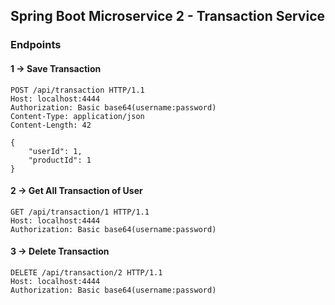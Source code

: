 ## Spring Boot Microservice 2 - Transaction Service

### Endpoints

#### 1 -> Save Transaction

````
POST /api/transaction HTTP/1.1
Host: localhost:4444
Authorization: Basic base64(username:password)
Content-Type: application/json
Content-Length: 42

{
    "userId": 1,
    "productId": 1
}
````


#### 2 -> Get All Transaction of User 

````
GET /api/transaction/1 HTTP/1.1
Host: localhost:4444
Authorization: Basic base64(username:password)
````


#### 3 -> Delete Transaction

````
DELETE /api/transaction/2 HTTP/1.1
Host: localhost:4444
Authorization: Basic base64(username:password)
````